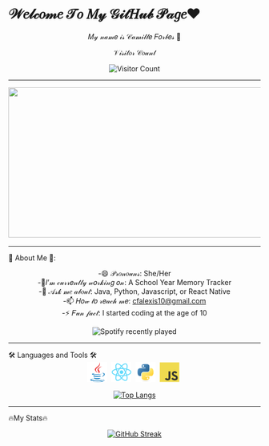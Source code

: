# 𝒲𝑒𝓁𝒸𝑜𝓂𝑒 𝒯𝑜 𝑀𝓎 𝒢𝒾𝓉𝐻𝓊𝒷 𝒫𝒶𝑔𝑒❤️

<div align="center">
𝑀𝓎 𝓃𝒶𝓂𝑒 𝒾𝓈 𝒞𝒶𝓂𝒾𝓁𝓁𝑒 𝐹𝑜𝓇𝒷𝑒𝓈 👋

𝒱𝒾𝓈𝒾𝓉𝑜𝓇 𝒞𝑜𝓊𝓃𝓉

![Visitor Count](https://profile-counter.glitch.me/{CamilleForbes}/count.svg)
</div>
<hr>

<div align="center">
  <img src="https://media.giphy.com/media/RbDKaczqWovIugyJmW/giphy.gif" width="800" height="300"/>
</div>

<hr>
🙉 About Me 🙉:
<div align="center">


-😄 𝒫𝓇𝑜𝓃𝑜𝓊𝓃𝓈: She/Her   
-🔭𝐼’𝓂 𝒸𝓊𝓇𝓇𝑒𝓃𝓉𝓁𝓎 𝓌𝑜𝓇𝓀𝒾𝓃𝑔 𝑜𝓃: A School Year Memory Tracker   
-💬 𝒜𝓈𝓀 𝓂𝑒 𝒶𝒷𝑜𝓊𝓉: Java, Python, Javascript, or React Native   
-📫 𝐻𝑜𝓌 𝓉𝑜 𝓇𝑒𝒶𝒸𝒽 𝓂𝑒: cfalexis10@gmail.com   
-⚡ 𝐹𝓊𝓃 𝒻𝒶𝒸𝓉: I started coding at the age of 10  
 
 ![Spotify recently played](https://spotify-recently-played-readme.vercel.app/api?user=chickennuggetwaddle12&count=1)
 
</div>
<hr>
🛠️ Languages and Tools 🛠️
<div align="center">
</div>
<div align="center">
  <img src="https://github.com/devicons/devicon/blob/master/icons/java/java-original.svg" title="Java" alt="Java" width="40" height="40"/>&nbsp;
  <img src="https://github.com/devicons/devicon/blob/master/icons/react/react-original.svg" title="React" alt="React" width="40" height="40"/>&nbsp;
  <img src="https://github.com/devicons/devicon/blob/master/icons/python/python-original.svg" title="Python" alt="Python" width="40" height="40"/>&nbsp;
  <img src="https://github.com/devicons/devicon/blob/master/icons/javascript/javascript-original.svg" title="Javascript" alt="Javascript" width="40" height="40"/>&nbsp;
</div>

<div align="center">

[![Top Langs](https://github-readme-stats.vercel.app/api/top-langs/?username=CamilleForbes&langs_count=5)](https://github.com/CamilleForbes/github-readme-stats)
</div>

<hr>
🔥My Stats🔥
<div align="center">

[![GitHub Streak](http://github-readme-streak-stats.herokuapp.com?user=CamilleForbes&theme=cobalt)](https://git.io/streak-stats)

</div>
